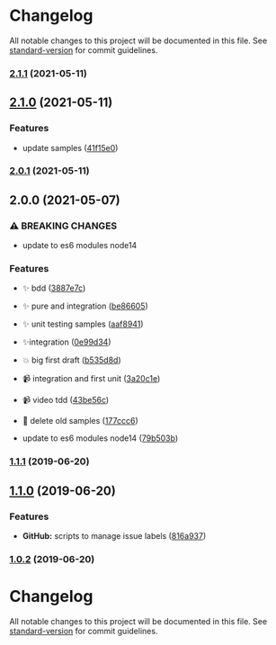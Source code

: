 # Changelog

All notable changes to this project will be documented in this file. See [standard-version](https://github.com/conventional-changelog/standard-version) for commit guidelines.

### [2.1.1](https://github.com/AtomicBuilders/webtesting_intro_labs/compare/v2.1.0...v2.1.1) (2021-05-11)

## [2.1.0](https://github.com/AtomicBuilders/webtesting_intro_labs/compare/v2.0.1...v2.1.0) (2021-05-11)


### Features

* update samples ([41f15e0](https://github.com/AtomicBuilders/webtesting_intro_labs/commit/41f15e08db7d2a10554b3dff8c3430c68334a468))

### [2.0.1](https://github.com/AtomicBuilders/webtesting_intro_labs/compare/v2.0.0...v2.0.1) (2021-05-11)

## 2.0.0 (2021-05-07)


### ⚠ BREAKING CHANGES

* update to es6 modules node14

### Features

* ✨ bdd ([3887e7c](https://github.com/AtomicBuilders/webtesting_intro_labs/commit/3887e7c699507b3dcf0b0da64969ea89584e87dd))
* ✨ pure and integration ([be86605](https://github.com/AtomicBuilders/webtesting_intro_labs/commit/be86605eed988683d08e21ddda751be484e800a3))
* ✨ unit testing samples ([aaf8941](https://github.com/AtomicBuilders/webtesting_intro_labs/commit/aaf89415d5c22973ed286501f3ed689236a5a25b))
* ✨integration ([0e99d34](https://github.com/AtomicBuilders/webtesting_intro_labs/commit/0e99d3464a1d7716b195309d2ae603d40f32e6b0))
* 💥 big first draft ([b535d8d](https://github.com/AtomicBuilders/webtesting_intro_labs/commit/b535d8dfa935e55f33a1c58936ba514e0f72e3cc))
* 📹 integration and first unit ([3a20c1e](https://github.com/AtomicBuilders/webtesting_intro_labs/commit/3a20c1e88bc3ce7eb66b0466824e11619bcdf259))
* 📹 video tdd ([43be56c](https://github.com/AtomicBuilders/webtesting_intro_labs/commit/43be56c2333e825b72feae51dc96f8215d491060))
* 🧹 delete old samples ([177ccc6](https://github.com/AtomicBuilders/webtesting_intro_labs/commit/177ccc609719314ac684fa0162017158f542e127))


* update to es6 modules node14 ([79b503b](https://github.com/AtomicBuilders/webtesting_intro_labs/commit/79b503b2bd02825cbbdcf12aee3279fa73832434))

### [1.1.1](https://github.com/AtomicBuilders/quark/compare/v1.1.0...v1.1.1) (2019-06-20)



## [1.1.0](https://github.com/AtomicBuilders/quark/compare/v1.0.2...v1.1.0) (2019-06-20)


### Features

* **GitHub:** scripts to manage issue labels ([816a937](https://github.com/AtomicBuilders/quark/commit/816a937))



### [1.0.2](https://github.com/AtomicBuilders/quark/compare/v1.0.1...v1.0.2) (2019-06-20)



# Changelog

All notable changes to this project will be documented in this file. See [standard-version](https://github.com/conventional-changelog/standard-version) for commit guidelines.
